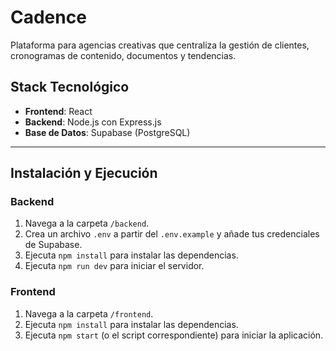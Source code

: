 # Cadence

Plataforma para agencias creativas que centraliza la gestión de clientes, cronogramas de contenido, documentos y tendencias.

## Stack Tecnológico

* **Frontend**: React
* **Backend**: Node.js con Express.js
* **Base de Datos**: Supabase (PostgreSQL)

---

## Instalación y Ejecución

### Backend
1.  Navega a la carpeta `/backend`.
2.  Crea un archivo `.env` a partir del `.env.example` y añade tus credenciales de Supabase.
3.  Ejecuta `npm install` para instalar las dependencias.
4.  Ejecuta `npm run dev` para iniciar el servidor.

### Frontend
1.  Navega a la carpeta `/frontend`.
2.  Ejecuta `npm install` para instalar las dependencias.
3.  Ejecuta `npm start` (o el script correspondiente) para iniciar la aplicación.
